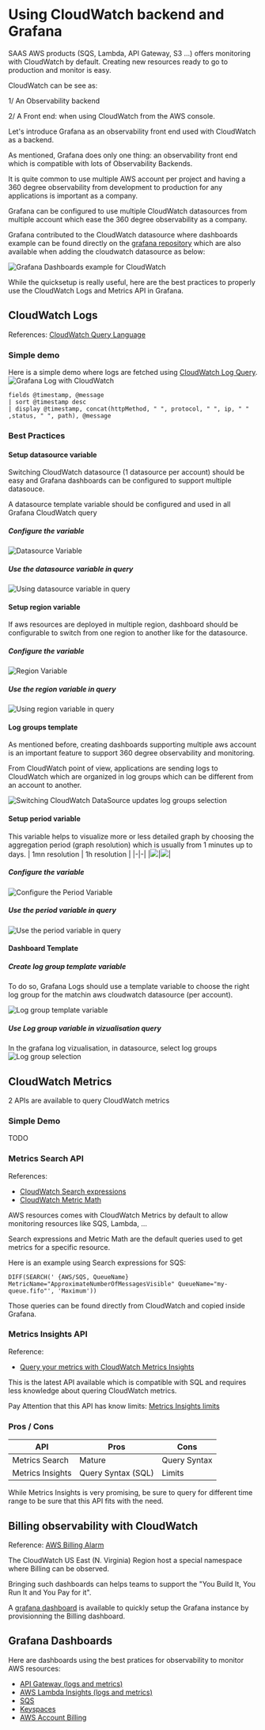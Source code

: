# Using CloudWatch backend and Grafana

SAAS AWS products (SQS, Lambda, API Gateway, S3 ...) offers monitoring with CloudWatch by default. Creating new resources ready to go to production and monitor is easy.

CloudWatch can be see as: 

1/ An Observability backend

2/ A Front end: when using CloudWatch from the AWS console.

Let's introduce Grafana as an observability front end used with CloudWatch as a backend.

As mentioned, Grafana does only one thing: an observability front end which is compatible with lots of Observability Backends.

It is quite common to use multiple AWS account per project and having a 360 degree observability from development to production for any applications is important as a company.

Grafana can be configured to use multiple CloudWatch datasources from multiple account which ease the 360 degree observability as a company.

Grafana contributed to the CloudWatch datasource where dashboards example can be found directly on the [grafana repository](https://github.com/grafana/grafana/tree/main/public/app/plugins/datasource/cloudwatch/dashboards) which are also available when adding the cloudwatch datasource as below:

![Grafana Dashboards example for CloudWatch](./CloudWatchDashboardExamples.png)

While the quicksetup is really useful, here are the best practices to properly use the CloudWatch Logs and Metrics API in Grafana.

## CloudWatch Logs

References:
[CloudWatch Query Language](https://docs.aws.amazon.com/AmazonCloudWatch/latest/logs/CWL_QuerySyntax.html)

### Simple demo
Here is a simple demo where logs are fetched using [CloudWatch Log Query](https://docs.aws.amazon.com/AmazonCloudWatch/latest/logs/CWL_QuerySyntax.html). 
![Grafana Log with CloudWatch](./CloudWatchLogDemo.png)

```
fields @timestamp, @message
| sort @timestamp desc
| display @timestamp, concat(httpMethod, " ", protocol, " ", ip, " " ,status, " ", path), @message
```
### Best Practices
#### Setup datasource variable
Switching CloudWatch datasource (1 datasource per account) should be easy and Grafana dashboards can be configured to support multiple datasouce.

A datasource template variable should be configured and used in all Grafana CloudWatch query

##### Configure the variable
![Datasource Variable](./DatasourceVariable.png)

##### Use the datasource variable in query
![Using datasource variable in query](./DatasourceInQuery.png)

#### Setup region variable
If aws resources are deployed in multiple region, dashboard should be configurable to switch from one region to another like for the datasource.

##### Configure the variable
![Region Variable](./RegionVariable.png)

##### Use the region variable in query
![Using region variable in query](./RegionInQuery.png)

#### Log groups template
As mentioned before, creating dashboards supporting multiple aws account is an important feature to support 360 degree observability and monitoring.

From CloudWatch point of view, applications are sending logs to CloudWatch which are organized in log groups which can be different from an account to another.

![Switching CloudWatch DataSource updates log groups selection](./ApiGateway-log-group-selection.png)

#### Setup period variable
This variable helps to visualize more or less detailed graph by choosing the aggregation period (graph resolution) which is usually from 1 minutes up to days.
| 1mn resolution | 1h resolution |
|-|-|
|![](./1MGraphResolution.png)|![](./1HGraphResolution.png)|

##### Configure the variable
![Configure the Period Variable](./PeriodVariable.png)

##### Use the period variable in query
![Use the period variable in query](./PeriodVariableInQuery.png)

#### Dashboard Template
##### Create log group template variable
To do so, Grafana Logs should use a template variable to choose the right log group for the matchin aws cloudwatch datasource (per account).

![Log group template variable](./LogGroup-TemplateVariable.png)

##### Use Log group variable in vizualisation query
In the grafana log vizualisation, in datasource, select log groups
![Log group selection](./LogGroup-TemplateVariable-Selection.png)

## CloudWatch Metrics
2 APIs are available to query CloudWatch metrics

### Simple Demo
TODO

### Metrics Search API
References:
- [CloudWatch Search expressions](https://docs.aws.amazon.com/AmazonCloudWatch/latest/monitoring/using-search-expressions.html)
- [CloudWatch Metric Math](https://docs.aws.amazon.com/AmazonCloudWatch/latest/monitoring/using-metric-math.html)

AWS resources comes with CloudWatch Metrics by default to allow monitoring resources like SQS, Lambda, ...

Search expressions and Metric Math are the default queries used to get metrics for a specific resource.

Here is an example using Search expressions for SQS:
```
DIFF(SEARCH(' {AWS/SQS, QueueName} MetricName="ApproximateNumberOfMessagesVisible" QueueName="my-queue.fifo"', 'Maximum'))
```

Those queries can be found directly from CloudWatch and copied inside Grafana.

### Metrics Insights API
Reference:
- [Query your metrics with CloudWatch Metrics Insights](https://docs.aws.amazon.com/AmazonCloudWatch/latest/monitoring/query_with_cloudwatch-metrics-insights.html)

This is the latest API available which is compatible with SQL and requires less knowledge about quering CloudWatch metrics.

Pay Attention that this API has know limits: [Metrics Insights limits](https://docs.aws.amazon.com/AmazonCloudWatch/latest/monitoring/cloudwatch-metrics-insights-limits.html)

### Pros / Cons
| API | Pros | Cons |
|-|-|-|
| Metrics Search | Mature | Query Syntax |
| Metrics Insights | Query Syntax (SQL) | Limits |

While Metrics Insights is very promising, be sure to query for different time range to be sure that this API fits with the need.

## Billing observability with CloudWatch
Reference: [AWS Billing Alarm](https://docs.aws.amazon.com/AmazonCloudWatch/latest/monitoring/monitor_estimated_charges_with_cloudwatch.html#creating_billing_alarm_with_wizard)

The CloudWatch US East (N. Virginia) Region host a special namespace where Billing can be observed.

Bringing such dashboards can helps teams to support the "You Build It, You Run It and You Pay for it".

A [grafana dashboard](https://grafana.com/grafana/dashboards/20288-aws-multi-account-billing/) is available to quickly setup the Grafana instance by provisionning the Billing dashboard.

## Grafana Dashboards
Here are dashboards using the best pratices for observability to monitor AWS resources:

- [API Gateway (logs and metrics)](https://grafana.com/grafana/dashboards/20796-aws-api-gateway-cloudwatch-logs-metrics/)
- [AWS Lambda Insights (logs and metrics)](https://grafana.com/grafana/dashboards/19734-aws-lambda-insights/)
- [SQS](https://grafana.com/grafana/dashboards/20042-aws-sqs-cloudwatch/)
- [Keyspaces](https://grafana.com/grafana/dashboards/19699-aws-cassandra/)
- [AWS Account Billing](https://grafana.com/grafana/dashboards/20288-aws-multi-account-billing/)